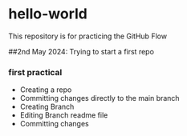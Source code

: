 # hello-world
This repository is for practicing the GitHub Flow

##2nd May 2024: Trying to start a first repo 
### first practical
- Creating a repo
- Committing changes directly to the main branch
- Creating Branch
- Editing Branch readme file
- Committing changes 


